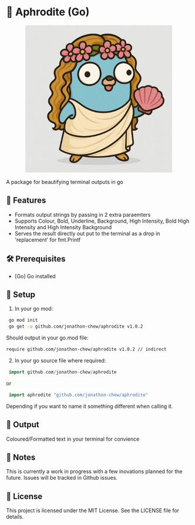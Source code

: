 # :rainbow: Aphrodite (Go)
<p align="center">
<img width="400" src="doc/images/Aphrodite.png" alt="Aphrodite" title="Aphrodite" />
</p>


A package for beautifying terminal outputs in go

## 🚀 Features

- Formats output strings by passing in 2 extra paraemters 
- Supports Colour, Bold, Underline, Background, High Intensity, Bold High Intensity and High Intensity Background
- Serves the result directly out put to the terminal as a drop in 'replacement' for fmt.Printf 

## 🛠️ Prerequisites

- [Go] Go installed 

## 📁 Setup

1. In your go mod:

  ```bash
   go mod init
   go get -u github.com/jonathon-chew/aphrodite v1.0.2
   ```

  Should output in your go.mod file:

  ```bash
  require github.com/jonathon-chew/aphrodite v1.0.2 // indirect
  ```

2. In your go source file where required:

  ```go
   import github.com/jonathon-chew/aphrodite
  ```

  or 

  ```go
   import aphrodite "github.com/jonathon-chew/aphrodite"
  ```

  Depending if you want to name it something different when calling it.

## 📂 Output

Coloured/Formatted text in your terminal for convience

## 🧠 Notes

This is currently a work in progress with a few inovations planned for the future.
Issues will be tracked in Github issues.

## 📜 License

This project is licensed under the MIT License. See the LICENSE file for details.
